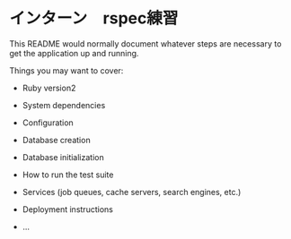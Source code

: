 # インターン　rspec練習

This README would normally document whatever steps are necessary to get the
application up and running.

Things you may want to cover:

* Ruby version2

* System dependencies

* Configuration

* Database creation

* Database initialization

* How to run the test suite

* Services (job queues, cache servers, search engines, etc.)

* Deployment instructions

* ...
